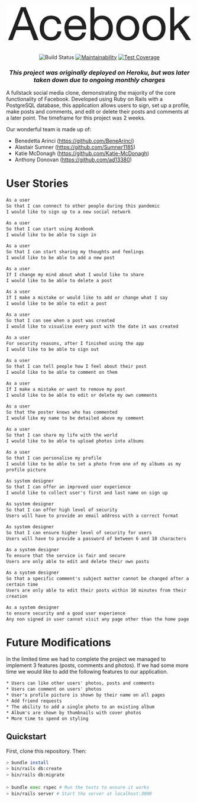 <div align="center">
<img src="./public/img/acebook_title.png" width="500px">
<br><br>

![Build Status](https://travis-ci.com/Katie-McDonagh/acebook-bit-please.svg?branch=master) [![Maintainability](https://api.codeclimate.com/v1/badges/ffcd66c763df6f7ccb25/maintainability)](https://codeclimate.com/github/ad13380/acebook-bits-please/maintainability) [![Test Coverage](https://api.codeclimate.com/v1/badges/ffcd66c763df6f7ccb25/test_coverage)](https://codeclimate.com/github/ad13380/acebook-bits-please/test_coverage)

### _This project was originally deployed on Heroku, but was later taken down due to ongoing monthly charges_

</div>

A fullstack social media clone, demonstrating the majority of the core functionality of Facebook. Developed using Ruby on Rails with a PostgreSQL database, this application allows users to sign, set up a profile, make posts and comments, and edit or delete their posts and comments at a later point. The timeframe for this project was 2 weeks.

Our wonderful team is made up of:

- Benedetta Arinci (https://github.com/BeneArinci)
- Alastair Sumner (https://github.com/Sumner1185)
- Katie McDonagh (https://github.com/Katie-McDonagh)
- Anthony Donovan (https://github.com/ad13380)

# User Stories

```
As a user
So that I can connect to other people during this pandemic
I would like to sign up to a new social network
```

```
As a user
So that I can start using Acebook
I would like to be able to sign in
```

```
As a user
So that I can start sharing my thoughts and feelings
I would like to be able to add a new post
```

```
As a user
If I change my mind about what I would like to share
I would like to be able to delete a post
```

```
As a user
If I make a mistake or would like to add or change what I say
I would like to be able to edit a post
```

```
As a user
So that I can see when a post was created
I would like to visualise every post with the date it was created
```

```
As a user
For security reasons, after I finished using the app
I would like to be able to sign out
```

```
As a user
So that I can tell people how I feel about their post
I would like to be able to comment on them
```

```
As a user
If I make a mistake or want to remove my post
I would like to be able to edit or delete my own comments
```

```
As a user
So that the poster knows who has commented
I would like my name to be detailed above my comment
```

```
As a user
So that I can share my life with the world
I would like to be able to upload photos into albums
```

```
As a user
So that I can personalise my profile
I would like to be able to set a photo from one of my albums as my profile picture
```

```
As system designer
So that I can offer an improved user experience
I would like to collect user's first and last name on sign up
```

```
As system designer
So that I can offer high level of security
Users will have to provide an email address with a correct format
```

```
As system designer
So that I can ensure higher level of security for users
Users will have to provide a password of between 6 and 10 characters
```

```
As a system designer
To ensure that the service is fair and secure
Users are only able to edit and delete their own posts
```

```
As a system designer
So that a specific comment's subject matter cannot be changed after a certain time
Users are only able to edit their posts within 10 minutes from their creation
```

```
As a system designer
to ensure security and a good user experience
Any non signed in user cannot visit any page other than the home page
```

# Future Modifications

In the limited time we had to complete the project we managed to implement 3 features (posts, comments and photos). If we had some more time we would like to add the following features to our application.

    * Users can like other users' photos, posts and comments
    * Users can comment on users' photos
    * User's profile picture is shown by their name on all pages
    * Add friend requests
    * The ability to add a single photo to an existing album
    * Album's are shown by thumbnails with cover photos
    * More time to spend on styling

## Quickstart

First, clone this repository. Then:

```bash
> bundle install
> bin/rails db:create
> bin/rails db:migrate

> bundle exec rspec # Run the tests to ensure it works
> bin/rails server # Start the server at localhost:3000
```
